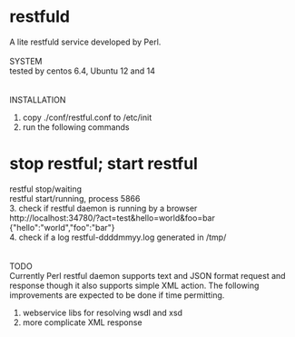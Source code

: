 # restfuld<br>
A lite restfuld service developed by Perl. <br>
<br>
SYSTEM<br>
tested by centos 6.4, Ubuntu 12 and 14<br>
<br><br>
INSTALLATION<br>
1. copy ./conf/restful.conf to /etc/init<br>
2. run the following commands<br>
# stop restful; start restful<br>
restful stop/waiting<br>
restful start/running, process 5866<br>
3. check if restful daemon is running by a browser<br>
http://localhost:34780/?act=test&hello=world&foo=bar<br>
{"hello":"world","foo":"bar"}<br>
4. check if a log restful-ddddmmyy.log generated in /tmp/<br>
<br><br>
TODO<br>
Currently Perl restful daemon supports text and JSON format request and response though it also supports simple XML action. The following improvements are expected to be done if time permitting. <br>
1. webservice libs for resolving wsdl and xsd<br>
2. more complicate XML response<br>
